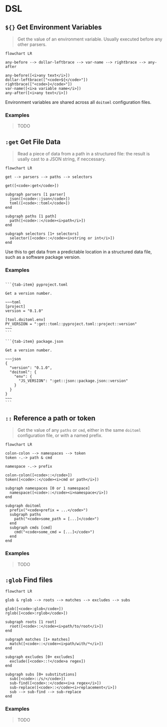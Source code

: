 # DSL

## `${}` Get Environment Variables

> Get the value of an environment variable. Usually executed before any other parsers.

<div class="jp-Mermaid">

```{mermaid}
flowchart LR

any-before --> dollar-leftbrace --> var-name --> rightbrace --> any-after

any-before([<i>any text</i>])
dollar-leftbrace(["<code>${</code>"])
rightbrace(["<code>}</code>"])
var-name([<i>a variable name</i>])
any-after([<i>any text</i>])
```

</div>

Environment variables are shared across all `doitoml` configuration files.

### Examples

> TODO

## `:get` Get File Data

> Read a piece of data from a path in a structured file: the result is usally cast to a JSON string, if neccessary.

<div class="jp-Mermaid">

```{mermaid}
flowchart LR

get --> parsers --> paths --> selectors

get([<code>:get</code>])

subgraph parsers [1 parser]
  json([<code>::json</code>])
  toml([<code>::toml</code>])
end

subgraph paths [1 path]
  path([<code>::</code><i>path</i>])
end

subgraph selectors [1+ selectors]
  selector([<code>::</code><i>string or int</i>])
end
```

</div>

Use this to get data from a predictable location in a structured data file, such as a software package version.

### Examples

````{tab-set}

```{tab-item} pyproject.toml

Get a version number.

~~~toml
[project]
version = "0.1.0"

[tool.doitoml.env]
PY_VERSION = ":get::toml::pyproject.toml::project::version"
~~~
```

```{tab-item} package.json

Get a version number.

~~~json
{
  "version": "0.1.0",
  "doitoml": {
    "env": {
      "JS_VERSION": ":get::json::package.json::version"
    }
  }
}
~~~
```

````

## `::` Reference a path or token

> Get the value of any `paths` or `cmd`, either in the same `doitoml` configuration file, or with a named prefix.

<div class="jp-Mermaid">

```{mermaid}
flowchart LR

colon-colon --> namespaces --> token
token -.-> path & cmd

namespace -.-> prefix

colon-colon([<code>::</code>])
token([<code>::</code><i>cmd or path</i>])

subgraph namespaces [0 or 1 namespace]
  namespace([<code>::</code><i>namespace</i>])
end

subgraph doitoml
  prefix("<code>prefix = ...</code>")
  subgraph paths
    path("<code>some_path = [...]</code>")
  end
  subgraph cmds [cmd]
    cmd("<code>some_cmd = [...]</code>")
  end
end
```

</div>

### Examples

> TODO

## `:glob` Find files

<div class="jp-Mermaid">

```{mermaid}
flowchart LR

glob & rglob --> roots --> matches --> excludes --> subs

glob([<code>:glob</code>])
rglob([<code>:rglob</code>])

subgraph roots [1 root]
  root([<code>::</code><i>path/to/root</i>])
end

subgraph matches [1+ matches]
  match([<code>::</code><i>path/with/*</i>])
end

subgraph excludes [0+ excludes]
  exclude([<code>::!</code>a regex])
end

subgraph subs [0+ substitutions]
  sub([<code>::/s/</code>])
  sub-find([<code>::</code><i>a regex</i>])
  sub-replace([<code>::</code><i>replacement</i>])
  sub --> sub-find --> sub-replace
end
```

</div>

### Examples

> TODO
